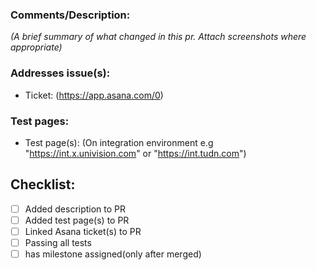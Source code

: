 ### Comments/Description:

*(A brief summary of what changed in this pr. Attach screenshots where appropriate)*

### Addresses issue(s):

- Ticket: (https://app.asana.com/0)

### Test pages:

- Test page(s): (On integration environment e.g "https://int.x.univision.com" or "https://int.tudn.com")

## Checklist:
- [ ] Added description to PR
- [ ] Added test page(s) to PR
- [ ] Linked Asana ticket(s) to PR
- [ ] Passing all tests
- [ ] has milestone assigned(only after merged)
